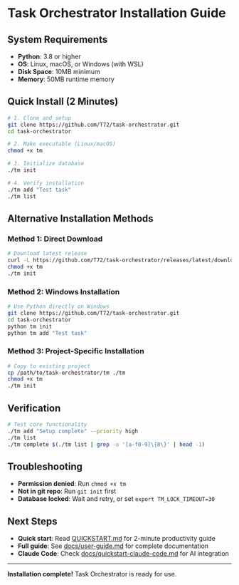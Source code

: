 # Task Orchestrator Installation Guide

## System Requirements

- **Python**: 3.8 or higher
- **OS**: Linux, macOS, or Windows (with WSL)
- **Disk Space**: 10MB minimum
- **Memory**: 50MB runtime memory

## Quick Install (2 Minutes)

```bash
# 1. Clone and setup
git clone https://github.com/T72/task-orchestrator.git
cd task-orchestrator

# 2. Make executable (Linux/macOS)
chmod +x tm

# 3. Initialize database
./tm init

# 4. Verify installation
./tm add "Test task"
./tm list
```

## Alternative Installation Methods

### Method 1: Direct Download

```bash
# Download latest release
curl -L https://github.com/T72/task-orchestrator/releases/latest/download/tm -o tm
chmod +x tm
./tm init
```

### Method 2: Windows Installation

```bash
# Use Python directly on Windows
git clone https://github.com/T72/task-orchestrator.git
cd task-orchestrator
python tm init
python tm add "Test task"
```

### Method 3: Project-Specific Installation

```bash
# Copy to existing project
cp /path/to/task-orchestrator/tm ./tm
chmod +x tm
./tm init
```

## Verification

```bash
# Test core functionality
./tm add "Setup complete" --priority high
./tm list
./tm complete $(./tm list | grep -o '[a-f0-9]\{8\}' | head -1)
```

## Troubleshooting

- **Permission denied**: Run `chmod +x tm`
- **Not in git repo**: Run `git init` first
- **Database locked**: Wait and retry, or set `export TM_LOCK_TIMEOUT=30`

## Next Steps

- **Quick start**: Read [QUICKSTART.md](QUICKSTART.md) for 2-minute productivity guide
- **Full guide**: See [docs/user-guide.md](docs/user-guide.md) for complete documentation
- **Claude Code**: Check [docs/quickstart-claude-code.md](docs/quickstart-claude-code.md) for AI integration

---

**Installation complete!** Task Orchestrator is ready for use.

